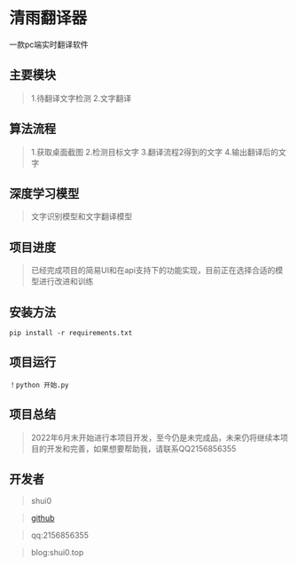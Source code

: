 # 清雨翻译器
一款pc端实时翻译软件

## 主要模块
>1.待翻译文字检测
>2.文字翻译

## 算法流程
>1.获取桌面截图
>2.检测目标文字
>3.翻译流程2得到的文字
>4.输出翻译后的文字

## 深度学习模型
>文字识别模型和文字翻译模型

## 项目进度
>已经完成项目的简易UI和在api支持下的功能实现，目前正在选择合适的模型进行改进和训练

## 安装方法

``pip install -r requirements.txt``

## 项目运行

``！python 开始.py``

## 项目总结
> 2022年6月末开始进行本项目开发，至今仍是未完成品，未来仍将继续本项目的开发和完善，如果想要帮助我，请联系QQ2156856355

## 开发者
>shui0 

>[github](https://github.com/shui0)

>qq:2156856355

>blog:shui0.top








